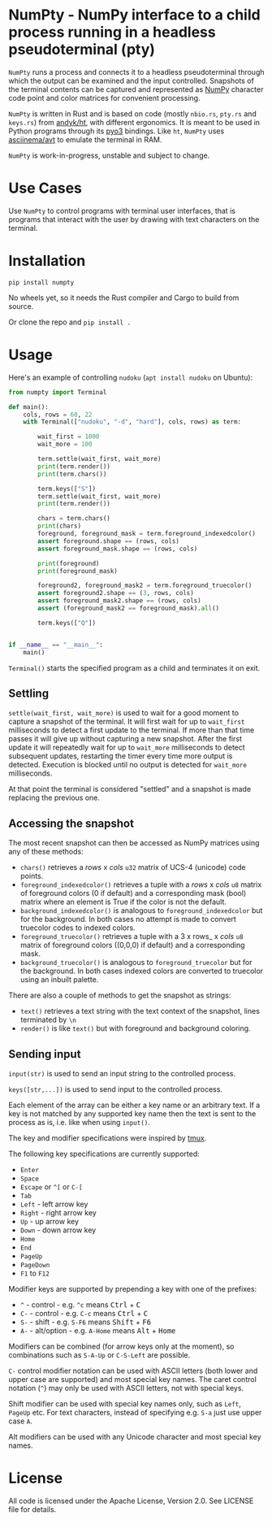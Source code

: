 # NumPty - NumPy interface to a child process running in a headless pseudoterminal (pty)

`NumPty` runs a process and connects it to a headless pseudoterminal through which the output can be examined and the input controlled. Snapshots of the terminal contents can be captured and represented as [NumPy](https://numpy.org/) character code point and color matrices for convenient processing.

`NumPty` is written in Rust and is based on code (mostly `nbio.rs`, `pty.rs` and `keys.rs`) from [andyk/ht](https://github.com/andyk/ht), with different ergonomics.
It is meant to be used in Python programs through its [pyo3](https://pyo3.rs) bindings. Like `ht`, `NumPty` uses [asciinema/avt](https://github.com/asciinema/avt) to emulate the terminal in RAM.


`NumPty` is work-in-progress, unstable and subject to change.


# Use Cases

Use `NumPty` to control programs with terminal user interfaces, that is programs that interact with the user by drawing with text characters on the terminal.


# Installation

`pip install numpty`

No wheels yet, so it needs the Rust compiler and Cargo to build from source.

Or clone the repo and `pip install .`


# Usage


Here's an example of controlling `nudoku` (`apt install nudoku` on Ubuntu):


```python
from numpty import Terminal

def main():
    cols, rows = 60, 22
    with Terminal(["nudoku", "-d", "hard"], cols, rows) as term:

        wait_first = 1000
        wait_more = 100

        term.settle(wait_first, wait_more)
        print(term.render())
        print(term.chars())

        term.keys(["S"])
        term.settle(wait_first, wait_more)
        print(term.render())

        chars = term.chars()
        print(chars)
        foreground, foreground_mask = term.foreground_indexedcolor()
        assert foreground.shape == (rows, cols)
        assert foreground_mask.shape == (rows, cols)

        print(foreground)
        print(foreground_mask)

        foreground2, foreground_mask2 = term.foreground_truecolor()
        assert foreground2.shape == (3, rows, cols)
        assert foreground_mask2.shape == (rows, cols)
        assert (foreground_mask2 == foreground_mask).all()

        term.keys(["Q"])


if __name__ == "__main__":
    main()
```

`Terminal()` starts the specified program as a child and terminates it on exit.


## Settling

`settle(wait_first, wait_more)` is used to wait for a good moment to capture a snapshot of the terminal.
It will first wait for up to `wait_first` milliseconds to detect a first update to the terminal.
If more than that time passes it will give up without capturing a new snapshot.
After the first update it will repeatedly wait for up to `wait_more` milliseconds to detect subsequent updates,
restarting the timer every time more output is detected.
Execution is blocked until no output is detected for `wait_more` milliseconds.

At that point the terminal is considered "settled" and a snapshot is made replacing the previous one.


## Accessing the snapshot

The most recent snapshot can then be accessed as NumPy matrices using any of these methods:

* `chars()` retrieves a _rows_ x _cols_ `u32` matrix of UCS-4 (unicode) code points.
* `foreground_indexedcolor()` retrieves a tuple with a _rows_ x _cols_ `u8` matrix of foreground colors (0 if default) and a corresponding mask (bool) matrix where an element is True if the color is not the default.
* `background_indexedcolor()` is analogous to `foreground_indexedcolor` but for the background. In both cases no attempt is made to convert truecolor codes to indexed colors.
* `foreground_truecolor()` retrieves a tuple with a 3 x rows_ x _cols_ `u8` matrix of foreground colors ((0,0,0) if default) and a corresponding mask.
* `background_truecolor()` is analogous to `foreground_truecolor` but for the background. In both cases indexed colors are converted to truecolor using an inbuilt palette.

There are also a couple of methods to get the snapshot as strings:

* `text()` retrieves a text string with the text context of the snapshot, lines terminated by `\n`
* `render()` is like `text()` but with foreground and background coloring.


## Sending input

`input(str)` is used to send an input string to the controlled process.

`keys([str,...])` is used to send input to the controlled process.

Each element of the array can be either a key name or an arbitrary text.
If a key is not matched by any supported key name then the text is sent to the
process as is, i.e. like when using `input()`.

The key and modifier specifications were inspired by
[tmux](https://github.com/tmux/tmux/wiki/Modifier-Keys).

The following key specifications are currently supported:

- `Enter`
- `Space`
- `Escape` or `^[` or `C-[`
- `Tab`
- `Left` - left arrow key
- `Right` - right arrow key
- `Up` - up arrow key
- `Down` - down arrow key
- `Home`
- `End`
- `PageUp`
- `PageDown`
- `F1` to `F12`

Modifier keys are supported by prepending a key with one of the prefixes:

- `^` - control - e.g. `^c` means <kbd>Ctrl</kbd> + <kbd>C</kbd>
- `C-` - control - e.g. `C-c` means <kbd>Ctrl</kbd> + <kbd>C</kbd>
- `S-` - shift - e.g. `S-F6` means <kbd>Shift</kbd> + <kbd>F6</kbd>
- `A-` - alt/option - e.g. `A-Home` means <kbd>Alt</kbd> + <kbd>Home</kbd>

Modifiers can be combined (for arrow keys only at the moment), so combinations
such as `S-A-Up` or `C-S-Left` are possible.

`C-` control modifier notation can be used with ASCII letters (both lower and
upper case are supported) and most special key names. The caret control notation
(`^`) may only be used with ASCII letters, not with special keys.

Shift modifier can be used with special key names only, such as `Left`, `PageUp`
etc. For text characters, instead of specifying e.g. `S-a` just use upper case
`A`.

Alt modifiers can be used with any Unicode character and most special key names.


# License

All code is licensed under the Apache License, Version 2.0. See LICENSE file for
details.
